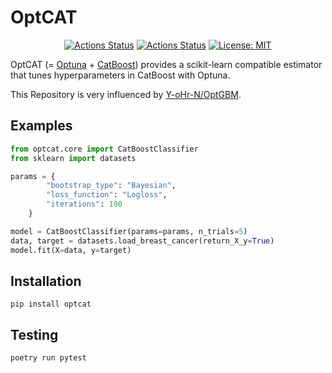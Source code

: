 # OptCAT

<p align="center">
<a href="https://github.com/wakamezake/OptCAT/actions"><img alt="Actions Status" src="https://github.com/wakamezake/OptCAT/workflows/Python package/badge.svg"></a>
<a href="https://pypi.org/project/optcat/"><img alt="Actions Status" src="https://badge.fury.io/py/optcat.svg"></a>
<a href="https://github.com/wakamezake/OptCAT/master/LICENSE"><img alt="License: MIT" src="http://img.shields.io/badge/license-MIT-blue.svg"></a>
</p>

OptCAT (= [Optuna][1] + [CatBoost][2]) provides a scikit-learn compatible estimator that tunes hyperparameters in CatBoost with Optuna.

This Repository is very influenced by [Y-oHr-N/OptGBM](https://github.com/Y-oHr-N/OptGBM).

## Examples

```python:classification.py
from optcat.core import CatBoostClassifier
from sklearn import datasets

params = {
        "bootstrap_type": "Bayesian",
        "loss_function": "Logloss",
        "iterations": 100
    }

model = CatBoostClassifier(params=params, n_trials=5)
data, target = datasets.load_breast_cancer(return_X_y=True)
model.fit(X=data, y=target)
```

## Installation

```
pip install optcat
```

## Testing

```
poetry run pytest
```


[1]: https://optuna.org/
[2]: https://catboost.ai/
